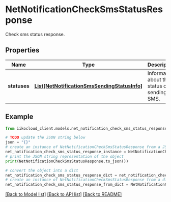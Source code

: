 # NetNotificationCheckSmsStatusResponse

Check sms status response.

## Properties

Name | Type | Description | Notes
------------ | ------------- | ------------- | -------------
**statuses** | [**List[NetNotificationSmsSendingStatusInfo]**](NetNotificationSmsSendingStatusInfo.md) | Information about the status of sending SMS. | 

## Example

```python
from iikocloud_client.models.net_notification_check_sms_status_response import NetNotificationCheckSmsStatusResponse

# TODO update the JSON string below
json = "{}"
# create an instance of NetNotificationCheckSmsStatusResponse from a JSON string
net_notification_check_sms_status_response_instance = NetNotificationCheckSmsStatusResponse.from_json(json)
# print the JSON string representation of the object
print(NetNotificationCheckSmsStatusResponse.to_json())

# convert the object into a dict
net_notification_check_sms_status_response_dict = net_notification_check_sms_status_response_instance.to_dict()
# create an instance of NetNotificationCheckSmsStatusResponse from a dict
net_notification_check_sms_status_response_from_dict = NetNotificationCheckSmsStatusResponse.from_dict(net_notification_check_sms_status_response_dict)
```
[[Back to Model list]](../README.md#documentation-for-models) [[Back to API list]](../README.md#documentation-for-api-endpoints) [[Back to README]](../README.md)


